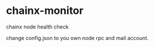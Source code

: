 # chainx-monitor

chainx node health check

change config.json to you own node rpc and mail account.
